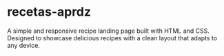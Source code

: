 # recetas-aprdz
A simple and responsive recipe landing page built with HTML and CSS. Designed to showcase delicious recipes with a clean layout that adapts to any device.
